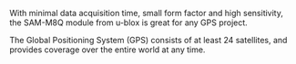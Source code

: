 
<FeatureList>

<Feature title="u-blox SAM-M8Q" image="location">

With minimal data acquisition time, small form factor and high sensitivity, the SAM-M8Q module from u-blox is great for any GPS project.

  <FeatureLink variant="primary" title="Documentation" url="/tutorials/mkr-gps-shield/mkr-gps-basic"/>
  <FeatureLink variant="secondary" title="Library" url="https://www.arduino.cc/reference/en/libraries/arduino_mkrgps/"/>

</Feature>

<Feature title="Coverage" image="world-map">

The Global Positioning System (GPS) consists of at least 24 satellites, and provides coverage over the entire world at any time. 


</Feature>

</FeatureList>


